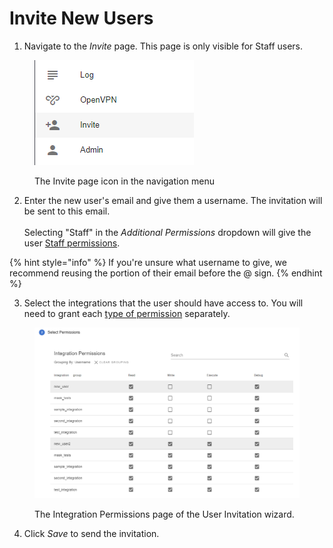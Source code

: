 # Invite New Users

1. Navigate to the _Invite_ page. This page is only visible for Staff users.

<figure><img src="../.gitbook/assets/image (99).png" alt=""><figcaption><p>The Invite page icon in the navigation menu</p></figcaption></figure>

2. Enter the new user's email and give them a username. The invitation will be sent to this email. \
   \
   Selecting "Staff" in the _Additional Permissions_ dropdown will give the user [Staff permissions](../reference/permissions.md#user-permissions).

{% hint style="info" %}
If you're unsure what username to give, we recommend reusing the portion of their email before the @ sign.
{% endhint %}

3. Select the integrations that the user should have access to. You will need to grant each [type of permission](../glyue-technical-reference/integration\_configuration.md#integration-permissions) separately.

<figure><img src="../.gitbook/assets/image (7) (2) (1).png" alt=""><figcaption><p>The Integration Permissions page of the User Invitation wizard.</p></figcaption></figure>

4. Click _Save_ to send the invitation.
